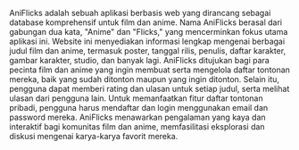 AniFlicks adalah sebuah aplikasi berbasis web yang dirancang sebagai database 
komprehensif untuk film dan anime. Nama AniFlicks berasal dari gabungan dua kata, "Anime" 
dan "Flicks," yang mencerminkan fokus utama aplikasi ini. Website ini menyediakan informasi 
lengkap mengenai berbagai judul film dan anime, termasuk poster, tanggal rilis, penulis, daftar 
karakter, gambar karakter, studio, dan banyak lagi. AniFlicks ditujukan bagi para pecinta film 
dan anime yang ingin membuat serta mengelola daftar tontonan mereka, baik yang sudah 
ditonton maupun yang ingin ditonton. Selain itu, pengguna dapat memberi rating dan ulasan 
untuk setiap judul, serta melihat ulasan dari pengguna lain. Untuk memanfaatkan fitur daftar 
tontonan pribadi, pengguna harus mendaftar dan login menggunakan email dan password 
mereka. AniFlicks menawarkan pengalaman yang kaya dan interaktif bagi komunitas film dan 
anime, memfasilitasi eksplorasi dan diskusi mengenai karya-karya favorit mereka. 
